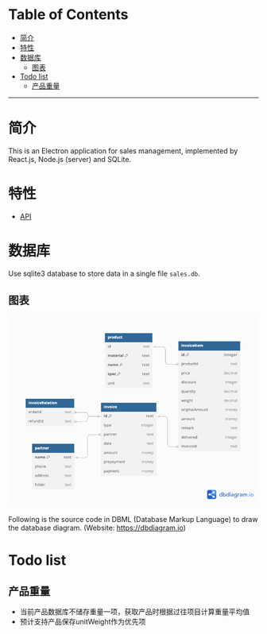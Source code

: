 # Table of Contents

- [简介](#简介)
- [特性](#特性)
- [数据库](#数据库)
    - [图表](#图表)
- [Todo list](#todo-list)
    - [产品重量](#产品重量)

---

# 简介
This is an Electron application for sales management, implemented by React.js, Node.js (server) and SQLite.



# 特性
- [API](API_zh_CN)


# 数据库
Use sqlite3 database to store data in a single file `sales.db`.

## 图表
![db diagram](screenshots/db_diagram.png)

Following is the source code in DBML (Database Markup Language) to draw the database diagram. (Website: https://dbdiagram.io)


# Todo list

## 产品重量
- 当前产品数据库不储存重量一项，获取产品时根据过往项目计算重量平均值
- 预计支持产品保存unitWeight作为优先项